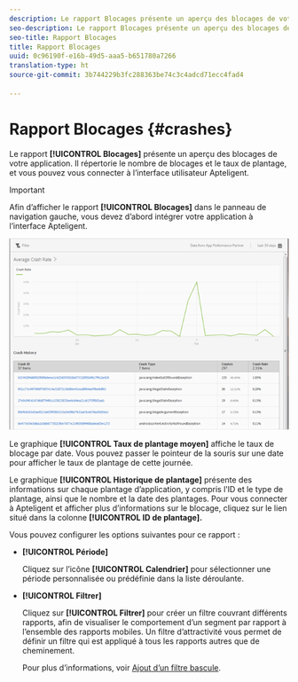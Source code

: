 ```yaml
---
description: Le rapport Blocages présente un aperçu des blocages de votre application. Il répertorie le nombre de blocages et le taux de plantage, et vous pouvez vous connecter à l’interface utilisateur Apteligent.
seo-description: Le rapport Blocages présente un aperçu des blocages de votre application. Il répertorie le nombre de blocages et le taux de plantage, et vous pouvez vous connecter à l’interface utilisateur Apteligent.
seo-title: Rapport Blocages
title: Rapport Blocages
uuid: 0c96190f-e16b-49d5-aaa5-b651780a7266
translation-type: ht
source-git-commit: 3b744229b3fc288363be74c3c4adcd71ecc4fad4

---
```



# Rapport Blocages {#crashes}

Le rapport **[!UICONTROL Blocages]** présente un aperçu des blocages de votre application. Il répertorie le nombre de blocages et le taux de plantage, et vous pouvez vous connecter à l’interface utilisateur Apteligent.

>[!IMPORTANT]
>
>Afin d’afficher le rapport **[!UICONTROL Blocages]** dans le panneau de navigation gauche, vous devez d’abord intégrer votre application à l’interface Apteligent.

![blocages](assets/crashes.png)

Le graphique **[!UICONTROL Taux de plantage moyen]** affiche le taux de blocage par date. Vous pouvez passer le pointeur de la souris sur une date pour afficher le taux de plantage de cette journée.

Le graphique **[!UICONTROL Historique de plantage]** présente des informations sur chaque plantage d’application, y compris l’ID et le type de plantage, ainsi que le nombre et la date des plantages. Pour vous connecter à Apteligent et afficher plus d’informations sur le blocage, cliquez sur le lien situé dans la colonne **[!UICONTROL ID de plantage].**

Vous pouvez configurer les options suivantes pour ce rapport :

* **[!UICONTROL Période]**

   Cliquez sur l’icône **[!UICONTROL Calendrier]** pour sélectionner une période personnalisée ou prédéfinie dans la liste déroulante.

* **[!UICONTROL Filtrer]**

   Cliquez sur **[!UICONTROL Filtrer]** pour créer un filtre couvrant différents rapports, afin de visualiser le comportement d’un segment par rapport à l’ensemble des rapports mobiles. Un filtre d’attractivité vous permet de définir un filtre qui est appliqué à tous les rapports autres que de cheminement.

   Pour plus d’informations, voir [Ajout d’un filtre bascule](/help/using/usage/reports-customize/t-sticky-filter.md).